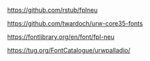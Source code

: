 https://github.com/rstub/fplneu

https://github.com/twardoch/urw-core35-fonts

https://fontlibrary.org/en/font/fpl-neu

https://tug.org/FontCatalogue/urwpalladio/